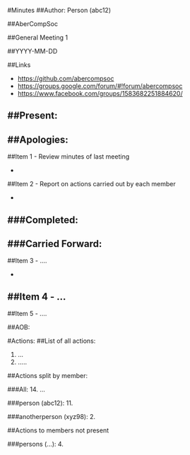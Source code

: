 #Minutes
##Author:
Person (abc12)

##AberCompSoc

##General Meeting 1

##YYYY-MM-DD

##Links
- https://github.com/abercompsoc
- https://groups.google.com/forum/#!forum/abercompsoc
- https://www.facebook.com/groups/1583682251884620/

##Present: <!--- List of all people (and user names) present in the meeting --->
- 

##Apologies: <!--- list of all people that could not attend the meeting but needed to be there --->
- 

##Item 1 - Review minutes of last meeting 

- 

##Item 2 - Report on actions carried out by each member <!--- see Actions of previous minutes --->

- 

###Completed: <!--- what actions discussed at the last meeting have been completed? --->
- 

###Carried Forward: <!--- what actions discussed at the last meeting were not completed yet, and still should be completed? --->
- 

##Item 3 - .... <!--- item 1 from the agenda --->
-  <!--- notes on what exactly discussed, what was decided, outcome of vote (rough numbers), who was actioned to do a task --->

##Item 4 - ...
- 

##Item 5 - ....

##AOB: <!--- Any Other Business: place where anything not on the agenda, but was bought up and discussed at the meeting goes --->

#Actions: <!--- Things people need to go away and do after the meeting --->
##List of all actions:

1. ... <!--- in the format "Person (abc12) - do this stuff" --->
2. .....

##Actions split by member:

###All: <!--- what everyone needs to do (e.g. sign up to slack) --->
14. ... <!--- The numbers here should be the same as in the list of all actions ---> 

###person (abc12): 
11. 

###anotherperson (xyz98):
2. 

##Actions to members not present

###persons (...):
4. 

